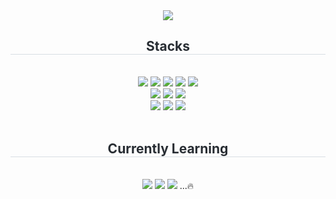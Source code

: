 <div align="center">
    <img src="https://capsule-render.vercel.app/api?type=waving&color=0:bcccdc,100:f0f6ff&height=180&text=sona's%20github💡&animation=&fontColor=000000&fontSize=40" />
</div>
<div align="center">
    <h2 style="border-bottom: 1px solid #d8dee4; color: #282d33;">Stacks</h2> <br>
    <div style="margin: 0 auto; text-align: center;" align="center">
        <img src="https://img.shields.io/badge/Java-007396?style=flat-square&logo=Java&logoColor=white">
        <img src="https://img.shields.io/badge/Spring-6DB33F?style=flat-square&logo=Spring&logoColor=white">
        <img src="https://img.shields.io/badge/Spring Boot-6DB33F?style=flat-square&logo=SpringBoot&logoColor=white">
        <img src="https://img.shields.io/badge/MySQL-4479A1?style=flat-square&logo=MySQL&logoColor=white">
        <img src="https://img.shields.io/badge/MariaDB-003545?style=flat-square&logo=MariaDB&logoColor=white">
        <br />
        <img src="https://img.shields.io/badge/HTML5-E34F26?style=flat-square&logo=HTML5&logoColor=white">
        <img src="https://img.shields.io/badge/CSS3-1572B6?style=flat-square&logo=CSS3&logoColor=white">
        <img src="https://img.shields.io/badge/Javascript-F7DF1E?style=flat-square&logo=Javascript&logoColor=black">
        <br />
        <img src="https://img.shields.io/badge/Git-F05032?style=flat-square&logo=Git&logoColor=white">
        <img src="https://img.shields.io/badge/Docker-2496ED?style=flat-square&logo=Docker&logoColor=white">
        <img src="https://img.shields.io/badge/AWS-FF9900?style=flat-square&logo=AmazonAWS&logoColor=white">
    </div>
</div>

<br>

<div align="center">
    <h2 style="border-bottom: 1px solid #d8dee4; color: #282d33;">Currently Learning</h2> <br>
    <div style="margin: 0 auto; text-align: center;" align="center">
        <img src="https://img.shields.io/badge/Java-007396?style=flat-square&logo=Java&logoColor=white">
        <img src="https://img.shields.io/badge/Spring-6DB33F?style=flat-square&logo=Spring&logoColor=white">
        <img src="https://img.shields.io/badge/Algorithm-282C34?style=flat-square&logo=Codeforces&logoColor=white"> ...🔥
    </div>
</div>
